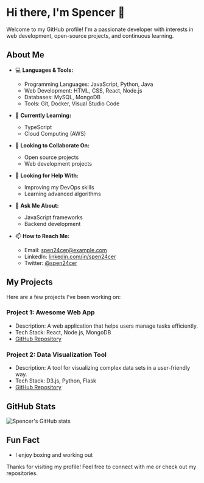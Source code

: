 # Hi there, I'm Spencer 👋

Welcome to my GitHub profile! I'm a passionate developer with interests in web development, open-source projects, and continuous learning.

## About Me

- 💻 **Languages & Tools:** 
  - Programming Languages: JavaScript, Python, Java
  - Web Development: HTML, CSS, React, Node.js
  - Databases: MySQL, MongoDB
  - Tools: Git, Docker, Visual Studio Code

- 🌱 **Currently Learning:**
  - TypeScript
  - Cloud Computing (AWS)

- 👯 **Looking to Collaborate On:**
  - Open source projects
  - Web development projects

- 🤔 **Looking for Help With:**
  - Improving my DevOps skills
  - Learning advanced algorithms

- 💬 **Ask Me About:**
  - JavaScript frameworks
  - Backend development

- 📫 **How to Reach Me:**
  - Email: spen24cer@example.com
  - LinkedIn: [linkedin.com/in/spen24cer](https://linkedin.com/in/spen24cer)
  - Twitter: [@spen24cer](https://twitter.com/spen24cer)

## My Projects

Here are a few projects I've been working on:

### Project 1: Awesome Web App
- Description: A web application that helps users manage tasks efficiently.
- Tech Stack: React, Node.js, MongoDB
- [GitHub Repository](https://github.com/spen24cer/awesome-web-app)

### Project 2: Data Visualization Tool
- Description: A tool for visualizing complex data sets in a user-friendly way.
- Tech Stack: D3.js, Python, Flask
- [GitHub Repository](https://github.com/spen24cer/data-visualization-tool)

## GitHub Stats

![Spencer's GitHub stats](https://github-readme-stats.vercel.app/api?username=spen24cer&show_icons=true&theme=radical)

## Fun Fact

- I enjoy boxing and working out

Thanks for visiting my profile! Feel free to connect with me or check out my repositories.

